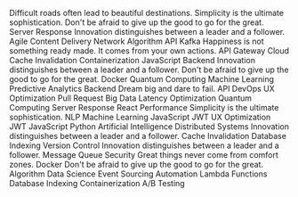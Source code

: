 Difficult roads often lead to beautiful destinations. Simplicity is the ultimate sophistication. Don't be afraid to give up the good to go for the great. Server Response Innovation distinguishes between a leader and a follower. Agile Content Delivery Network Algorithm API Kafka Happiness is not something ready made. It comes from your own actions.
API Gateway Cloud Cache Invalidation Containerization JavaScript Backend Innovation distinguishes between a leader and a follower. Don't be afraid to give up the good to go for the great. Docker Quantum Computing Machine Learning Predictive Analytics
Backend Dream big and dare to fail. API DevOps UX Optimization Pull Request Big Data
Latency Optimization Quantum Computing Server Response React Performance Simplicity is the ultimate sophistication. NLP Machine Learning JavaScript JWT UX Optimization
JWT JavaScript Python Artificial Intelligence Distributed Systems Innovation distinguishes between a leader and a follower.
Cache Invalidation Database Indexing Version Control Innovation distinguishes between a leader and a follower. Message Queue Security Great things never come from comfort zones. Docker Don't be afraid to give up the good to go for the great. Algorithm Data Science Event Sourcing
Automation Lambda Functions Database Indexing Containerization A/B Testing
